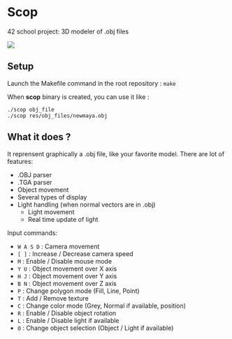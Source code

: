 # Scop
42 school project: 3D modeler of .obj files

![](new_maya_demo.gif)


## Setup
Launch the Makefile command in the root repository : `make`

When **scop** binary is created, you can use it like :
```
./scop obj_file
./scop res/obj_files/newmaya.obj
```

## What it does ?
It reprensent graphically a .obj file, like your favorite model. There are lot of features:
- .OBJ parser
- .TGA parser
- Object movement
- Several types of display
- Light handling (when normal vectors are in .obj)
	- Light movement
	- Real time update of light

Input commands:
- `W A S D` : Camera movement
- `[ ]` :	Increase / Decrease camera speed
- `M` :		Enable / Disable mouse mode
- `Y U` :	Object movement over X axis
- `H J` :	Object movement over Y axis
- `B N` :	Object movement over Z axis
- `P` :		Change polygon mode (Fill, Line, Point)
- `T` :		Add / Remove texture
- `C` :		Change color mode (Grey, Normal if available, position)
- `R` : 	Enable / Disable object rotation
- `L` : 	Enable / Disable light if available
- `O` : 	Change object selection (Object / Light if available)
